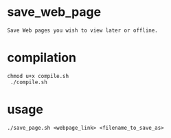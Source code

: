 # save_web_page
    Save Web pages you wish to view later or offline.

# compilation
    chmod u+x compile.sh
     ./compile.sh

# usage
    ./save_page.sh <webpage_link> <filename_to_save_as>

